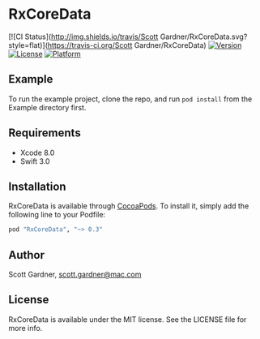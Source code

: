# RxCoreData

[![CI Status](http://img.shields.io/travis/Scott Gardner/RxCoreData.svg?style=flat)](https://travis-ci.org/Scott Gardner/RxCoreData)
[![Version](https://img.shields.io/cocoapods/v/RxCoreData.svg?style=flat)](http://cocoapods.org/pods/RxCoreData)
[![License](https://img.shields.io/cocoapods/l/RxCoreData.svg?style=flat)](http://cocoapods.org/pods/RxCoreData)
[![Platform](https://img.shields.io/cocoapods/p/RxCoreData.svg?style=flat)](http://cocoapods.org/pods/RxCoreData)

## Example

To run the example project, clone the repo, and run `pod install` from the Example directory first.

## Requirements

* Xcode 8.0
* Swift 3.0

## Installation

RxCoreData is available through [CocoaPods](http://cocoapods.org). To install
it, simply add the following line to your Podfile:

```ruby
pod "RxCoreData", "~> 0.3"
```

## Author

Scott Gardner, scott.gardner@mac.com

## License

RxCoreData is available under the MIT license. See the LICENSE file for more info.
